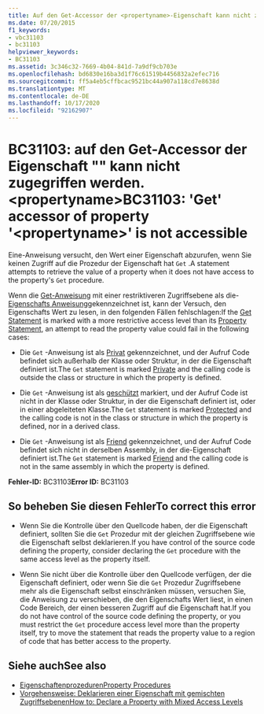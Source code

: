 ```yaml
---
title: Auf den Get-Accessor der <propertyname>-Eigenschaft kann nicht zugegriffen werden.
ms.date: 07/20/2015
f1_keywords:
- vbc31103
- bc31103
helpviewer_keywords:
- BC31103
ms.assetid: 3c346c32-7669-4b04-841d-7a9df9cb703e
ms.openlocfilehash: bd6830e16ba3d1f76c61519b4456832a2efec716
ms.sourcegitcommit: ff5a4eb5cffbcac9521bc44a907a118cd7e8638d
ms.translationtype: MT
ms.contentlocale: de-DE
ms.lasthandoff: 10/17/2020
ms.locfileid: "92162907"
---
```

# <a name="bc31103-get-accessor-of-property-propertyname-is-not-accessible"></a><span data-ttu-id="c0c9a-102">BC31103: auf den Get-Accessor der Eigenschaft "" kann nicht zugegriffen werden. \<propertyname></span><span class="sxs-lookup"><span data-stu-id="c0c9a-102">BC31103: 'Get' accessor of property '\<propertyname>' is not accessible</span></span>

<span data-ttu-id="c0c9a-103">Eine-Anweisung versucht, den Wert einer Eigenschaft abzurufen, wenn Sie keinen Zugriff auf die Prozedur der Eigenschaft hat `Get` .</span><span class="sxs-lookup"><span data-stu-id="c0c9a-103">A statement attempts to retrieve the value of a property when it does not have access to the property's `Get` procedure.</span></span>

 <span data-ttu-id="c0c9a-104">Wenn die [Get-Anweisung](../statements/get-statement.md) mit einer restriktiveren Zugriffsebene als die- [Eigenschafts Anweisung](../statements/property-statement.md)gekennzeichnet ist, kann der Versuch, den Eigenschafts Wert zu lesen, in den folgenden Fällen fehlschlagen:</span><span class="sxs-lookup"><span data-stu-id="c0c9a-104">If the [Get Statement](../statements/get-statement.md) is marked with a more restrictive access level than its [Property Statement](../statements/property-statement.md), an attempt to read the property value could fail in the following cases:</span></span>

- <span data-ttu-id="c0c9a-105">Die `Get` -Anweisung ist als [Privat](../modifiers/private.md) gekennzeichnet, und der Aufruf Code befindet sich außerhalb der Klasse oder Struktur, in der die Eigenschaft definiert ist.</span><span class="sxs-lookup"><span data-stu-id="c0c9a-105">The `Get` statement is marked [Private](../modifiers/private.md) and the calling code is outside the class or structure in which the property is defined.</span></span>

- <span data-ttu-id="c0c9a-106">Die `Get` -Anweisung ist als [geschützt](../modifiers/protected.md) markiert, und der Aufruf Code ist nicht in der Klasse oder Struktur, in der die Eigenschaft definiert ist, oder in einer abgeleiteten Klasse.</span><span class="sxs-lookup"><span data-stu-id="c0c9a-106">The `Get` statement is marked [Protected](../modifiers/protected.md) and the calling code is not in the class or structure in which the property is defined, nor in a derived class.</span></span>

- <span data-ttu-id="c0c9a-107">Die `Get` -Anweisung ist als [Friend](../modifiers/friend.md) gekennzeichnet, und der Aufruf Code befindet sich nicht in derselben Assembly, in der die-Eigenschaft definiert ist.</span><span class="sxs-lookup"><span data-stu-id="c0c9a-107">The `Get` statement is marked [Friend](../modifiers/friend.md) and the calling code is not in the same assembly in which the property is defined.</span></span>

 <span data-ttu-id="c0c9a-108">**Fehler-ID:** BC31103</span><span class="sxs-lookup"><span data-stu-id="c0c9a-108">**Error ID:** BC31103</span></span>

## <a name="to-correct-this-error"></a><span data-ttu-id="c0c9a-109">So beheben Sie diesen Fehler</span><span class="sxs-lookup"><span data-stu-id="c0c9a-109">To correct this error</span></span>

- <span data-ttu-id="c0c9a-110">Wenn Sie die Kontrolle über den Quellcode haben, der die Eigenschaft definiert, sollten Sie die `Get` Prozedur mit der gleichen Zugriffsebene wie die Eigenschaft selbst deklarieren.</span><span class="sxs-lookup"><span data-stu-id="c0c9a-110">If you have control of the source code defining the property, consider declaring the `Get` procedure with the same access level as the property itself.</span></span>

- <span data-ttu-id="c0c9a-111">Wenn Sie nicht über die Kontrolle über den Quellcode verfügen, der die Eigenschaft definiert, oder wenn Sie die `Get` Prozedur Zugriffsebene mehr als die Eigenschaft selbst einschränken müssen, versuchen Sie, die Anweisung zu verschieben, die den Eigenschafts Wert liest, in einen Code Bereich, der einen besseren Zugriff auf die Eigenschaft hat.</span><span class="sxs-lookup"><span data-stu-id="c0c9a-111">If you do not have control of the source code defining the property, or you must restrict the `Get` procedure access level more than the property itself, try to move the statement that reads the property value to a region of code that has better access to the property.</span></span>

## <a name="see-also"></a><span data-ttu-id="c0c9a-112">Siehe auch</span><span class="sxs-lookup"><span data-stu-id="c0c9a-112">See also</span></span>

- [<span data-ttu-id="c0c9a-113">Eigenschaftenprozeduren</span><span class="sxs-lookup"><span data-stu-id="c0c9a-113">Property Procedures</span></span>](../../programming-guide/language-features/procedures/property-procedures.md)
- [<span data-ttu-id="c0c9a-114">Vorgehensweise: Deklarieren einer Eigenschaft mit gemischten Zugriffsebenen</span><span class="sxs-lookup"><span data-stu-id="c0c9a-114">How to: Declare a Property with Mixed Access Levels</span></span>](../../programming-guide/language-features/procedures/how-to-declare-a-property-with-mixed-access-levels.md)
